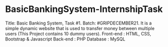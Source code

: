 # BasicBankingSystem-InternshipTask
Title: Basic Banking System, Task #1. Batch: #GRIPDECEMBER21. It is a simple dynamic website that is used to transfer money between multiple users (This Project contains 10 dummy users).     Front-end : HTML, CSS, Bootstrap &amp; Javascript  Back-end : PHP  Database : MySQL      
